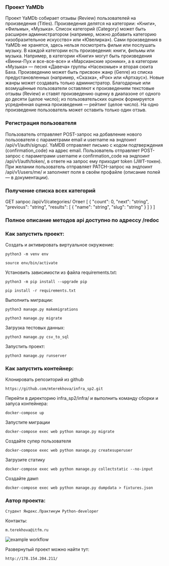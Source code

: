 ### Проект YaMDb

Проект YaMDb собирает отзывы (Review) пользователей на произведения (Titles). 
Произведения делятся на категории: «Книги», «Фильмы», «Музыка». Список категорий (Category) может быть расширен администратором (например, можно добавить категорию «изобразительное искусство» или «Ювелирка»).
Сами произведения в YaMDb не хранятся, здесь нельзя посмотреть фильм или послушать музыку.
В каждой категории есть произведения: книги, фильмы или музыка. Например, в категории «Книги» могут быть произведения «Винни-Пух и все-все-все» и «Марсианские хроники», а в категории «Музыка» — песня «Давеча» группы «Насекомые» и вторая сюита Баха.
Произведению может быть присвоен жанр (Genre) из списка предустановленных (например, «Сказка», «Рок» или «Артхаус»). Новые жанры может создавать только администратор.
Благодарные или возмущённые пользователи оставляют к произведениям текстовые отзывы (Review) и ставят произведению оценку в диапазоне от одного до десяти (целое число); из пользовательских оценок формируется усреднённая оценка произведения — рейтинг (целое число). На одно произведение пользователь может оставить только один отзыв.

### Регистрация пользователя
Пользователь отправляет POST-запрос на добавление нового пользователя с параметрами email и username на эндпоинт /api/v1/auth/signup/.
YaMDB отправляет письмо с кодом подтверждения (confirmation_code) на адрес email.
Пользователь отправляет POST-запрос с параметрами username и confirmation_code на эндпоинт /api/v1/auth/token/, в ответе на запрос ему приходит token (JWT-токен).
При желании пользователь отправляет PATCH-запрос на эндпоинт /api/v1/users/me/ и заполняет поля в своём профайле (описание полей — в документации).

### Получение списка всех категорий
GET запрос /api/v1/categories/
Ответ
[
  {
    "count": 0,
    "next": "string",
    "previous": "string",
    "results": [
      {
        "name": "string",
        "slug": "string"
      }
    ]
  }
]

### Полное описание методов api доступно по адрессу /redoc

### Как запустить проект:

Cоздать и активировать виртуальное окружение:

```
python3 -m venv env
```

```
source env/bin/activate
```

Установить зависимости из файла requirements.txt:

```
python3 -m pip install --upgrade pip
```

```
pip install -r requirements.txt
```

Выполнить миграции:

```
python3 manage.py makemigrations
```

```
python3 manage.py migrate
```

Загрузка тестовых данных:

```
python3 manage.py csv_to_sql
```

Запустить проект:

```
python3 manage.py runserver
```
### Как запустить контейнер:

Клонировать репозиторий из github

```
https://github.com/mterekhova/infra_sp2.git
```

Перейти в директорию infra_sp2/infra/ и выполнить команду сборки и запуса контейнера:

```
docker-compose up
```

Запустите миграции

```
docker-compose exec web python manage.py migrate
```

Создайте супер пользователя

```
docker-compose exec web python manage.py createsuperuser
```

Загрузите статику

```
docker-compose exec web python manage.py collectstatic --no-input
```

Создайте дамп

```
docker-compose exec web python manage.py dumpdata > fixtures.json
```

### Автор проекта:

```
Студент Яндекс.Практикум Python-developer
```

Контакты:

```
m.terekhova@itfm.ru
```

![example workflow](https://github.com/mterekhova/yamdb_final/actions/workflows/yamdb_workflow.yml/badge.svg?event=push)


Развернутый проект можно найти тут:

```
http://178.154.204.211/
```
